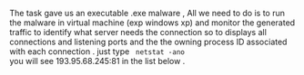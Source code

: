 The task gave us an executable .exe malware , 
All we need to do is to run the malware in virtual machine (exp windows xp) and monitor the generated traffic to identify what server needs the connection
so to displays all connections  and listening ports and the the owning process ID associated with each connection .
just type <code> netstat -ano </code> 
you will see 193.95.68.245:81 in the list below .
